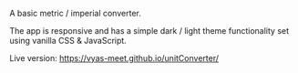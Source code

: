 A basic metric / imperial converter.

The app is responsive and has a simple dark / light theme functionality set using vanilla CSS & JavaScript.

Live version: https://vyas-meet.github.io/unitConverter/
